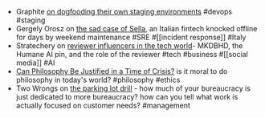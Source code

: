 - Graphite [on dogfooding their own staging environments](https://graphite.dev/blog/staging-environment) #devops #staging
- Gergely Orosz on [the sad case of Sella](https://blog.pragmaticengineer.com/italian-bank-outage/), an Italian fintech knocked offline for days by weekend maintenance #SRE #[[incident response]] #Italy
- Stratechery on [reviewer influencers in the tech world](https://stratechery.com/2024/mkbhds-for-everything/)- MKDBHD, the Humane AI pin, and the role of the reviewer #tech #business #[[social media]] #AI
- [Can Philosophy Be Justified in a Time of Crisis?](https://www.currentaffairs.org/2024/04/can-philosophy-be-justified-in-a-time-of-crisis) is it moral to do philosophy in today's world? #philosophy #ethics
- Two Wrongs on [the parking lot drill](https://two-wrongs.com/the-parking-lot-drill) - how much of your bureaucracy is just dedicated to more bureaucracy? how can you tell what work is actually focused on customer needs? #management